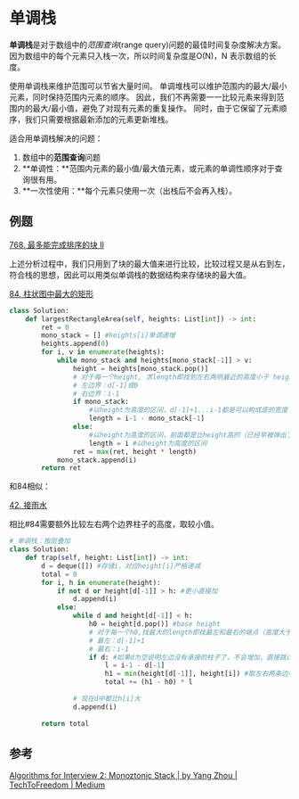 # 单调栈



**单调栈**是对于数组中的*范围查询*(range query)问题的最佳时间复杂度解决方案。 因为数组中的每个元素只入栈一次，所以时间复杂度是O(N)，N 表示数组的长度。

使用单调栈来维护范围可以节省大量时间。 单调堆栈可以维护范围内的最大/最小元素，同时保持范围内元素的顺序。 因此，我们不再需要一一比较元素来得到范围内的最大/最小值，避免了对现有元素的重复操作。 同时，由于它保留了元素顺序，我们只需要根据最新添加的元素更新堆栈。	

适合用单调栈解决的问题：

1. 数组中的**范围查询**问题
2. **单调性：**范围内元素的最小值/最大值元素，或元素的单调性顺序对于查询很有用。
3. **一次性使用：**每个元素只使用一次（出栈后不会再入栈）。

## 例题

 [768. 最多能完成排序的块 II](https://leetcode.cn/problems/max-chunks-to-make-sorted-ii/) 

上述分析过程中，我们只用到了块的最大值来进行比较，比较过程又是从右到左，符合栈的思想，因此可以用类似单调栈的数据结构来存储块的最大值。

 [84. 柱状图中最大的矩形](https://leetcode.cn/problems/largest-rectangle-in-histogram/) 

```python
class Solution:
    def largestRectangleArea(self, heights: List[int]) -> int:
        ret = 0
        mono_stack = [] #heights[i]单调递增
        heights.append(0)
        for i, v in enumerate(heights):
            while mono_stack and heights[mono_stack[-1]] > v:
                height = heights[mono_stack.pop()]
                # 对于每一个height, 求length即找到左右两侧最近的高度小于 height 的柱子
                # 左边界：d[-1]或0
                # 右边界：i-1
                if mono_stack: 
                  	#以height为高度的区间，d[-1]+1...i-1都是可以构成底的宽度
                    length = i-1 - mono_stack[-1] 
                else:
                  	#以height为高度的区间，前面都是比height高的（已经早被弹出了），0...i-1都是可以构成底的宽度
                    length = i #以height为高度的区间
                ret = max(ret, height * length)
            mono_stack.append(i)
        return ret
```

和84相似：

 [42. 接雨水](https://leetcode.cn/problems/trapping-rain-water/) 

相比#84需要额外比较左右两个边界柱子的高度，取较小值。

```python
# 单调栈：按层叠加
class Solution:
    def trap(self, height: List[int]) -> int:
        d = deque([]) #存储i，对应height[i]严格递减
        total = 0
        for i, h in enumerate(height):
            if not d or height[d[-1]] > h: #更小直接加
                d.append(i)
            else:
                while d and height[d[-1]] < h:
                    h0 = height[d.pop()] #base height
                    # 对于每一个h0,找最大的length即找最左和最右的端点（高度大于h0的柱子）
                    # 最左：d[-1]+1
                    # 最右：i-1
                    if d: #如果d为空说明左边没有承接的柱子了，不会增加，直接跳过
                        l = i-1 - d[-1]
                        h1 = min(height[d[-1]], height[i]) #取左右两条边中更短的
                        total += (h1 - h0) * l
                
                # 现在d中都比h[i]大
                d.append(i)
                
        return total
```



## 参考

 [Algorithms for Interview 2: Monoztonic Stack | by Yang Zhou | TechToFreedom | Medium](https://medium.com/techtofreedom/algorithms-for-interview-2-monotonic-stack-462251689da8) 

